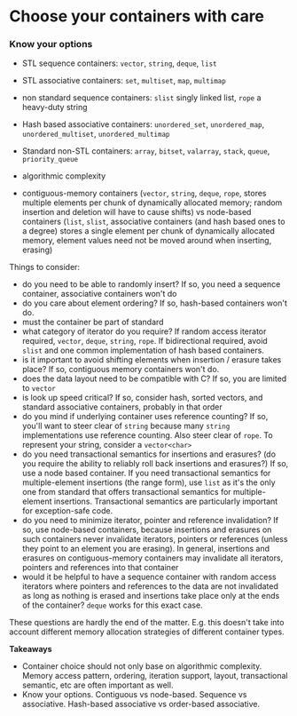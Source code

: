 # Choose your containers with care

### Know your options

* STL sequence containers: `vector`, `string`, `deque`, `list`
* STL associative containers: `set`, `multiset`, `map`, `multimap`
* non standard sequence containers: `slist` singly linked list, `rope` a heavy-duty string
* Hash based associative containers: `unordered_set`, `unordered_map`, `unordered_multiset`, `unordered_multimap`
* Standard non-STL containers: `array`, `bitset`, `valarray`, `stack`, `queue`, `priority_queue`

* algorithmic complexity
* contiguous-memory containers (`vector`, `string`, `deque`, `rope`, stores multiple elements per chunk of dynamically allocated memory; random insertion and deletion will have to cause shifts) vs node-based containers (`list`, `slist`, associative containers (and hash based ones to a degree) stores a single element per chunk of dynamically allocated memory, element values need not be moved around when inserting, erasing)

Things to consider:
* do you need to be able to randomly insert? If so, you need a sequence container, associative containers won't do
* do you care about element ordering? If so, hash-based containers won't do.
* must the container be part of standard
* what category of iterator do you require? If random access iterator required, `vector`, `deque`, `string`, `rope`. If bidirectional required, avoid `slist` and one common implementation of hash based containers.
* is it important to avoid shifting elements when insertion / erasure takes place? If so, contiguous memory containers won't do.
* does the data layout need to be compatible with C? If so, you are limited to `vector`
* is look up speed critical? If so, consider hash, sorted vectors, and standard associative containers, probably in that order
* do you mind if underlying container uses reference counting? If so, you'll want to steer clear of `string` because many `string` implementations use reference counting. Also steer clear of `rope`. To represent your string, consider a `vector<char>`
* do you need transactional semantics for insertions and erasures? (do you require the ability to reliably roll back insertions and erasures?) If so, use a node based container. If you need transactional semantics for multiple-element insertions (the range form), use `list` as it's the only one from standard that offers transactional semantics for multiple-element insertions. Transactional semantics are particularly important for exception-safe code.
* do you need to minimize iterator, pointer and reference invalidation? If so, use node-based containers, because insertions and erasures on such containers never invalidate iterators, pointers or references (unless they point to an element you are erasing). In general, insertions and erasures on contiguous-memory containers may invalidate all iterators, pointers and references into that container
* would it be helpful to have a sequence container with random access iterators where pointers and references to the data are not invalidated as long as nothing is erased and insertions take place only at the ends of the container? `deque` works for this exact case.

These questions are hardly the end of the matter. E.g. this doesn't take into account different memory allocation strategies of different container types.

**Takeaways**

* Container choice should not only base on algorithmic complexity. Memory access pattern, ordering, iteration support, layout, transactional semantic, etc are often important as well.
* Know your options. Contiguous vs node-based. Sequence vs associative. Hash-based associative vs order-based associative.
